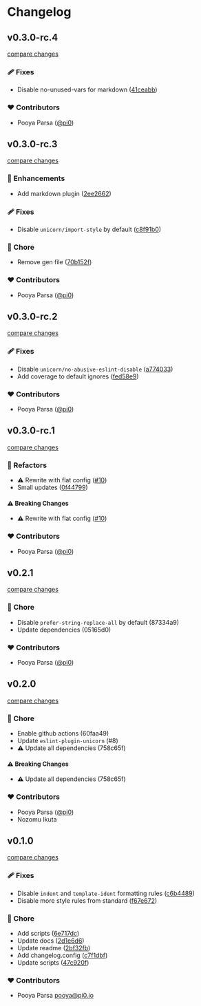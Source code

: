 # Changelog


## v0.3.0-rc.4

[compare changes](https://github.com/unjs/eslint-config/compare/v0.3.0-rc.3...v0.3.0-rc.4)

### 🩹 Fixes

- Disable no-unused-vars for markdown ([41ceabb](https://github.com/unjs/eslint-config/commit/41ceabb))

### ❤️ Contributors

- Pooya Parsa ([@pi0](http://github.com/pi0))

## v0.3.0-rc.3

[compare changes](https://github.com/unjs/eslint-config/compare/v0.3.0-rc.2...v0.3.0-rc.3)

### 🚀 Enhancements

- Add markdown plugin ([2ee2662](https://github.com/unjs/eslint-config/commit/2ee2662))

### 🩹 Fixes

- Disable `unicorn/import-style` by default ([c8f91b0](https://github.com/unjs/eslint-config/commit/c8f91b0))

### 🏡 Chore

- Remove gen file ([70b152f](https://github.com/unjs/eslint-config/commit/70b152f))

### ❤️ Contributors

- Pooya Parsa ([@pi0](http://github.com/pi0))

## v0.3.0-rc.2

[compare changes](https://github.com/unjs/eslint-config/compare/v0.3.0-rc.1...v0.3.0-rc.2)

### 🩹 Fixes

- Disable `unicorn/no-abusive-eslint-disable` ([a774033](https://github.com/unjs/eslint-config/commit/a774033))
- Add coverage to default ignores ([fed58e9](https://github.com/unjs/eslint-config/commit/fed58e9))

### ❤️ Contributors

- Pooya Parsa ([@pi0](http://github.com/pi0))

## v0.3.0-rc.1

[compare changes](https://github.com/unjs/eslint-config/compare/v0.2.1...v0.3.0-rc.1)

### 💅 Refactors

- ⚠️  Rewrite with flat config ([#10](https://github.com/unjs/eslint-config/pull/10))
- Small updates ([0f44799](https://github.com/unjs/eslint-config/commit/0f44799))

#### ⚠️ Breaking Changes

- ⚠️  Rewrite with flat config ([#10](https://github.com/unjs/eslint-config/pull/10))

### ❤️ Contributors

- Pooya Parsa ([@pi0](http://github.com/pi0))

## v0.2.1

[compare changes](https://undefined/undefined/compare/v0.2.0...v0.2.1)


### 🏡 Chore

  - Disable `prefer-string-replace-all` by default (87334a9)
  - Update dependencies (05165d0)

### ❤️  Contributors

- Pooya Parsa ([@pi0](http://github.com/pi0))

## v0.2.0

[compare changes](https://undefined/undefined/compare/v0.1.0...v0.2.0)


### 🏡 Chore

  - Enable github actions (60faa49)
  - Update `eslint-plugin-unicorn` (#8)
  - ⚠️  Update all dependencies (758c65f)

#### ⚠️  Breaking Changes

  - ⚠️  Update all dependencies (758c65f)

### ❤️  Contributors

- Pooya Parsa ([@pi0](http://github.com/pi0))
- Nozomu Ikuta

## v0.1.0

[compare changes](https://github.com/unjs/eslint-config/compare/v0.0.3...v0.1.0)


### 🩹 Fixes

  - Disable `indent` and `template-ident` formatting rules ([c6b4489](https://github.com/unjs/eslint-config/commit/c6b4489))
  - Disable more style rules from standard ([f67e672](https://github.com/unjs/eslint-config/commit/f67e672))

### 🏡 Chore

  - Add scripts ([6e717dc](https://github.com/unjs/eslint-config/commit/6e717dc))
  - Update docs ([2d1e6d6](https://github.com/unjs/eslint-config/commit/2d1e6d6))
  - Update readme ([2bf32fb](https://github.com/unjs/eslint-config/commit/2bf32fb))
  - Add changelog.config ([c7f1dbf](https://github.com/unjs/eslint-config/commit/c7f1dbf))
  - Update scripts ([47c920f](https://github.com/unjs/eslint-config/commit/47c920f))

### ❤️  Contributors

- Pooya Parsa <pooya@pi0.io>

